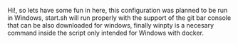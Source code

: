 Hi!, so lets have some fun in here, this configuration was planned to be run in Windows, start.sh will run properly with the support of the git bar console that can be also downloaded for windows, finally winpty is a necesary command inside the script only intended for Windows with docker.

